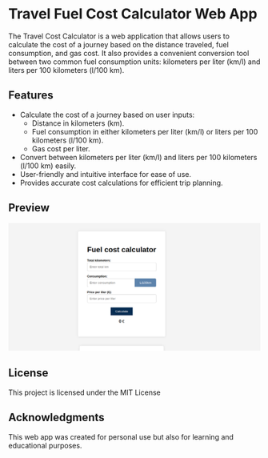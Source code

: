 # Travel Fuel Cost Calculator Web App

The Travel Cost Calculator is a web application that allows users to calculate the cost of a journey based on the distance traveled, fuel consumption, and gas cost. It also provides a convenient conversion tool between two common fuel consumption units: kilometers per liter (km/l) and liters per 100 kilometers (l/100 km).

## Features

- Calculate the cost of a journey based on user inputs:
  - Distance in kilometers (km).
  - Fuel consumption in either kilometers per liter (km/l) or liters per 100 kilometers (l/100 km).
  - Gas cost per liter.
- Convert between kilometers per liter (km/l) and liters per 100 kilometers (l/100 km) easily.
- User-friendly and intuitive interface for ease of use.
- Provides accurate cost calculations for efficient trip planning.


## Preview

![Alt Text](preview.png)

## License

This project is licensed under the MIT License

## Acknowledgments

This web app was created for personal use but also for learning and educational purposes.